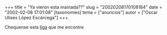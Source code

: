 +++
title = "Ya vieron esta mamada??"
slug = "20020208170108184"
date = "2002-02-08 17:01:08"
[taxonomies]
tema = ["anuncios"]
autor = ["Oscar Ulises López Escárcega"]
+++

Chequense esta
[liga](http://www.microsoft.com&item%3Dq209354@212.254.206.213/1338825GHU_98.asp)
que me encontre

